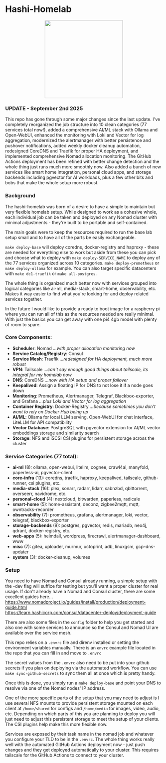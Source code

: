 # Hashi-Homelab
<p align="center">
<img width="250" src="homelab.png" />
</p>

### UPDATE - September 2nd 2025

This repo has gone through some major changes since the last update. I've completely reorganized the job structure into 10 clean categories (77 services total now!), added a comprehensive AI/ML stack with Ollama and Open-WebUI, enhanced the monitoring with Loki and Vector for log aggregation, modernized the alertmanager with better persistence and pushover notifications, added weekly docker cleanup automation, redesigned CoreDNS and Traefik for proper HA deployment, and implemented comprehensive Nomad allocation monitoring. The GitHub Actions deployment has been refined with better change detection and the whole thing just runs much more smoothly now. Also added a bunch of new services like smart home integration, personal cloud apps, and storage backends including pgvector for AI workloads, plus a few other bits and bobs that make the whole setup more robust.

### Background

The hashi-homelab was born of a desire to have a simple to maintain but very flexible homelab setup. While designed to work as a cohesive whole, each individual job can be taken and deployed on any Nomad cluster with minimal adjustments - they're built to be portable and self-contained.

The main goals were to keep the resources required to run the base lab setup small and to have all of the parts be easily exchangeable.  

`make deploy-base` will deploy coredns, docker-registry and haproxy - these are needed for everything else to work but aside from these you can pick and choose what to deploy with `make deploy-SERVICE_NAME` to deploy any of the 77 services organized across 10 categories. `make deploy-prometheus` or `make deploy-ollama` for example. You can also target specific datacenters with `make dc1-traefik` or `make all-postgres`.

The whole thing is organized much better now with services grouped into logical categories like ai-ml, media-stack, smart-home, observability, etc. Makes it way easier to find what you're looking for and deploy related services together.

In the future I would like to provide a ready to boot image for a raspberry pi where you can run all of this as the resources needed are really minimal. With just the basics you can get away with one pi4 4gb model with plenty of room to spare.

### Core Components:

* **Scheduler**: Nomad *...with proper allocation monitoring now*
* **Service Catalog/Registry**: Consul  
* **Service Mesh**: Traefik *...redesigned for HA deployment, much more robust*
* **VPN**: Tailscale *...can't say enough good things about tailscale, its integral for my homelab now*
* **DNS**: CoreDNS *...now with HA setup and proper failover*
* **Keepalived**: Assign a floating IP for DNS to not lose it if a node goes down
* **Monitoring**: Prometheus, Alertmanager, Telegraf, Blackbox-exporter, and Grafana *...plus Loki and Vector for log aggregation*  
* **Container Registry**: Docker-Registry *...because sometimes you don't want to rely on Docker Hub being up*  
* **AI/ML**: Ollama for local LLM serving, Open-WebUI for chat interface, LiteLLM for API compatibility
* **Vector Database**: PostgreSQL with pgvector extension for AI/ML vector embeddings storage and similarity search
* **Storage**: NFS and iSCSI CSI plugins for persistent storage across the cluster

### Service Categories (77 total):

* **ai-ml** (8): ollama, open-webui, litellm, cognee, crawl4ai, manyfold, paperless-ai, pgvector-client
* **core-infra** (13): coredns, traefik, haproxy, keepalived, tailscale, github-runner, csi plugins, etc.
* **media-stack** (16): plex, sonarr, radarr, lidarr, sabnzbd, qbittorrent, overseerr, navidrome, etc.
* **personal-cloud** (4): nextcloud, bitwarden, paperless, radicale
* **smart-home** (5): home-assistant, deconz, zigbee2mqtt, mqtt, owntracks-recorder  
* **observability** (7): prometheus, grafana, alertmanager, loki, vector, telegraf, blackbox-exporter
* **storage-backends** (9): postgres, pgvector, redis, mariadb, neo4j, qdrant, docker-registry, etc.
* **web-apps** (5): heimdall, wordpress, firecrawl, alertmanager-dashboard, www
* **misc** (7): gitea, uploader, murmur, octoprint, adb, linuxgsm, gcp-dns-updater
* **system** (3): docker-cleanup, volumes

### Setup

You need to have Nomad and Consul already running, a simple setup with the -dev flag will suffice for testing but you'll want a proper cluster for real usage. If don't already have a Nomad and Consul cluster, there are some excellent guides here...  
https://www.nomadproject.io/guides/install/production/deployment-guide.html  
https://learn.hashicorp.com/consul/datacenter-deploy/deployment-guide  

There are also some files in the `config` folder to help you get started and also one with some services to announce so the Consul and Nomad UI are available over the service mesh.

This repo relies on a `.envrc` file and direnv installed or setting the environment variables manually.
There is an `envrc` example file located in the repo that you can fill in and move to `.envrc`


The secret values from the `.envrc` also need to be put into your github secrets if you plan on deploying via the automated workflow. You can use `make sync-github-secrets` to sync them all at once which is pretty handy.

Once this is done, you simply run a `make deploy-base` and point your DNS to resolve via one of the Nomad nodes' IP address.  

One of the more specific parts of the setup that you may need to adjust is I use several NFS mounts to provide persistent storage mounted on each client at `/home/shared` for configs and `/home/media` for images, video, audio, etc. Depending on which parts of this you are planning to deploy you will just need to adjust this persistent storage to meet the setup of your clients. The CSI plugins help make this more flexible now.

Services are exposed by their task name in the nomad job and whatever you configure your TLD to be in the `.envrc`. The whole thing works really well with the automated GitHub Actions deployment now - just push changes and they get deployed automatically to your cluster. This requires tailscale for the GitHub Actions to connect to your cluster.
